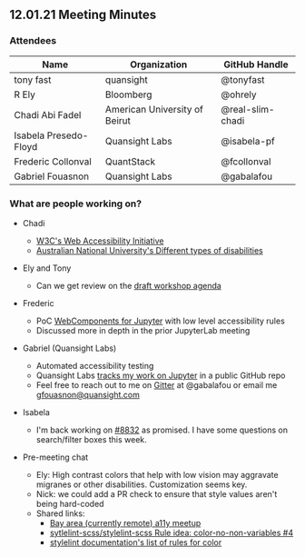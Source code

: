 ## 12.01.21 Meeting Minutes

### Attendees

| Name                  | Organization                  | GitHub Handle    |
| --------------------- | ----------------------------- | ---------------- |
| tony fast             | quansight                     | @tonyfast        |
| R Ely                 | Bloomberg                     | @ohrely          |
| Chadi Abi Fadel       | American University of Beirut | @real-slim-chadi |
| Isabela Presedo-Floyd | Quansight Labs                | @isabela-pf      |
| Frederic Collonval    | QuantStack                    | @fcollonval      |
| Gabriel Fouasnon      | Quansight Labs                | @gabalafou       |

### What are people working on?

- Chadi
  - [W3C's Web Accessibility Initiative](https://www.w3.org/WAI/)
  - [Australian National University's Different types of disabilities](https://services.anu.edu.au/human-resources/respect-inclusion/different-types-of-disabilities)
- Ely and Tony
  - Can we get review on the [draft workshop agenda](https://hackmd.io/@p5jde6ivTRa6LnqFD8l8wQ/Hk42FoH_Y)
- Frederic
  - PoC [WebComponents for Jupyter](https://github.com/jupyterlab-contrib/jupyter-ui-toolkit) with low level accessibility rules
  - Discussed more in depth in the prior JupyterLab meeting
- Gabriel (Quansight Labs)
  - Automated accessibility testing
  - Quansight Labs [tracks my work on Jupyter](https://github.com/Quansight-Labs/jupyter-a11y-mgmt/issues/assigned/gabalafou) in a public GitHub repo
  - Feel free to reach out to me on [Gitter](https://app.gitter.im/) at @gabalafou or email me gfouasnon@quansight.com
- Isabela

  - I'm back working on [#8832](https://github.com/jupyterlab/jupyterlab/issues/8832) as promised. I have some questions on search/filter boxes this week.

- Pre-meeting chat
  - Ely: High contrast colors that help with low vision may aggravate migranes or other disabilities. Customization seems key.
  - Nick: we could add a PR check to ensure that style values aren't being hard-coded
  - Shared links:
    - [Bay area (currently remote) a11y meetup](https://www.meetup.com/a11ybay/)
    - [sytlelint-scss/stylelint-scss Rule idea: color-no-non-variables #4 ](https://github.com/stylelint-scss/stylelint-scss/issues/4)
    - [stylelint documentation's list of rules for color](https://stylelint.io/user-guide/rules/list/#color-1)
